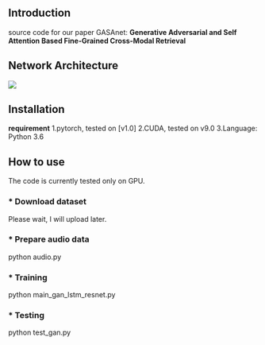 ## Introduction
source code for our paper GASAnet: **Generative Adversarial and Self Attention Based Fine-Grained Cross-Modal Retrieval**
## Network Architecture
![](https://github.com/gasanet/GASA/blob/master/gan.jpg)
## Installation
**requirement**
1.pytorch, tested on [v1.0]
2.CUDA, tested on v9.0
3.Language: Python 3.6
## How to use
The code is currently tested only on GPU.
### * Download dataset
Please wait, I will upload later.
### * Prepare audio data
python audio.py
### * Training
python main_gan_lstm_resnet.py
### * Testing
python test_gan.py

